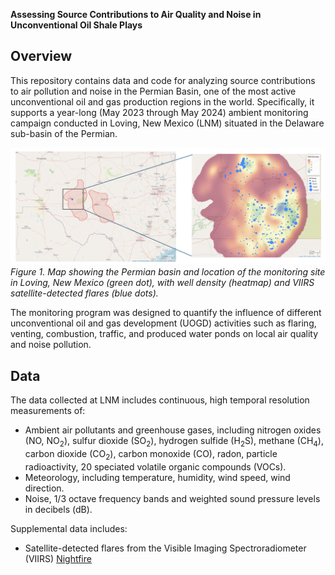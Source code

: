 **Assessing Source Contributions to Air Quality and Noise in Unconventional Oil Shale Plays**

## Overview
This repository contains data and code for analyzing source contributions to air pollution and noise in the Permian Basin, one of the most active unconventional oil and gas production regions in the world. Specifically, it supports a year-long (May 2023 through May 2024) ambient monitoring campaign conducted in Loving, New Mexico (LNM) situated in the Delaware sub-basin of the Permian.

![Monitoring Site Map](figures/study-region.png)
*Figure 1. Map showing the Permian basin and location of the monitoring site in Loving, New Mexico (green dot), with well density (heatmap) and VIIRS satellite-detected flares (blue dots).*

The monitoring program was designed to quantify the influence of different unconventional oil and gas development (UOGD) activities such as flaring, venting, combustion, traffic, and produced water ponds on local air quality and noise pollution. 

## Data
The data collected at LNM includes continuous, high temporal resolution measurements of:
- Ambient air pollutants and greenhouse gases, including nitrogen oxides (NO, NO<sub>2</sub>), sulfur dioxide (SO<sub>2</sub>), hydrogen sulfide (H<sub>2</sub>S), methane (CH<sub>4</sub>), carbon dioxide (CO<sub>2</sub>), carbon monoxide (CO), radon, particle radioactivity, 20 speciated volatile organic compounds (VOCs).
- Meteorology, including temperature, humidity, wind speed, wind direction.
- Noise, 1/3 octave frequency bands and weighted sound pressure levels in decibels (dB).

Supplemental data includes:
- Satellite-detected flares from the Visible Imaging Spectroradiometer (VIIRS) [Nightfire](https://eogdata.mines.edu/products/vnf/)


